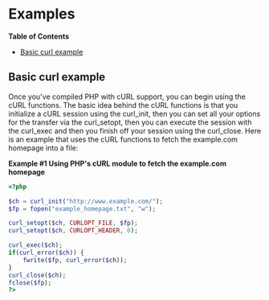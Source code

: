 Examples
========

**Table of Contents**

-   [Basic curl example](/curl/examples.html#Basic%20curl%20example)

Basic curl example
------------------

Once you've compiled PHP with cURL support, you can begin using the cURL
functions. The basic idea behind the cURL functions is that you
initialize a cURL session using the <span
class="function">curl\_init</span>, then you can set all your options
for the transfer via the <span class="function">curl\_setopt</span>,
then you can execute the session with the <span
class="function">curl\_exec</span> and then you finish off your session
using the <span class="function">curl\_close</span>. Here is an example
that uses the cURL functions to fetch the example.com homepage into a
file:

**Example \#1 Using PHP's cURL module to fetch the example.com
homepage**

``` php
<?php

$ch = curl_init("http://www.example.com/");
$fp = fopen("example_homepage.txt", "w");

curl_setopt($ch, CURLOPT_FILE, $fp);
curl_setopt($ch, CURLOPT_HEADER, 0);

curl_exec($ch);
if(curl_error($ch)) {
    fwrite($fp, curl_error($ch));
}
curl_close($ch);
fclose($fp);
?>
```

